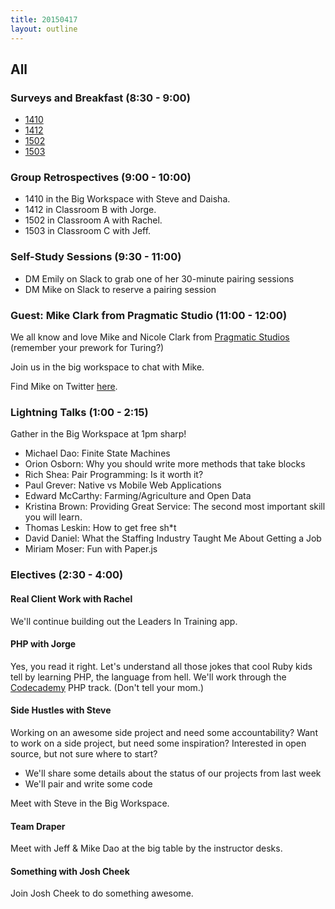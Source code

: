```yaml
---
title: 20150417
layout: outline
---
```


## All

### Surveys and Breakfast (8:30 - 9:00)

* [1410](https://docs.google.com/a/casimircreative.com/forms/d/1sq3BgFPRV-ULz0QPAutD6z3rSJEpfq_Qk-P9XZCTOBk/viewform)
* [1412](https://docs.google.com/a/casimircreative.com/forms/d/1jSr4QiaCt43gxq7NZqJBE-_8CYT35pQwQeo0BWqc7M4/viewform)
* [1502](https://docs.google.com/a/casimircreative.com/forms/d/1coB0S_vsaZ8iXQg8wgSZt8Yv1atnjS9ZPzdzF5IuRyg/viewform)
* [1503](https://docs.google.com/a/casimircreative.com/forms/d/1sWowk3tBrJuVouNp0x3clObiU6ozYDblViR2dVbl280/viewform)

### Group Retrospectives (9:00 - 10:00)

* 1410 in the Big Workspace with Steve and Daisha.
* 1412 in Classroom B with Jorge.
* 1502 in Classroom A with Rachel.
* 1503 in Classroom C with Jeff.

### Self-Study Sessions (9:30 - 11:00)

* DM Emily on Slack to grab one of her 30-minute pairing sessions
* DM Mike on Slack to reserve a pairing session

### Guest: Mike Clark from Pragmatic Studio (11:00 - 12:00)

We all know and love Mike and Nicole Clark from [Pragmatic Studios](https://pragmaticstudio.com/) (remember your prework for Turing?)

Join us in the big workspace to chat with Mike.

Find Mike on Twitter [here](https://twitter.com/clarkware). 

### Lightning Talks (1:00 - 2:15)

Gather in the Big Workspace at 1pm sharp!

* Michael Dao: Finite State Machines
* Orion Osborn: Why you should write more methods that take blocks
* Rich Shea: Pair Programming: Is it worth it? 
* Paul Grever: Native vs Mobile Web Applications
* Edward McCarthy: Farming/Agriculture and Open Data
* Kristina Brown: Providing Great Service: The second most important skill you will learn. 
* Thomas Leskin: How to get free sh*t 
* David Daniel: What the Staffing Industry Taught Me About Getting a Job 
* Miriam Moser: Fun with Paper.js

### Electives (2:30 - 4:00)

#### Real Client Work with Rachel

We'll continue building out the Leaders In Training app.

#### PHP with Jorge

Yes, you read it right. Let's understand all those jokes that cool Ruby kids tell by learning PHP, the language from hell. We'll work through the [Codecademy](http://www.codecademy.com/en/tracks/php) PHP track. (Don't tell your mom.)

#### Side Hustles with Steve

Working on an awesome side project and need some accountability? Want to work on a side project, but need some inspiration? Interested in open source, but not sure where to start?

* We'll share some details about the status of our projects from last week
* We'll pair and write some code

Meet with Steve in the Big Workspace.

#### Team Draper

Meet with Jeff & Mike Dao at the big table by the instructor desks.

#### Something with Josh Cheek

Join Josh Cheek to do something awesome. 
